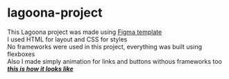# lagoona-project
This Lagoona project was made using <a href = 'https://www.figma.com/file/tjkkfkHDXlGscyVbS3emln/Lagoona?node-id=0%3A1&mode=dev' target = '_blank'>Figma template</a>  
I used HTML for layout and CSS for styles  
No frameworks were used in this project, everything was built using flexboxes  
Also I made simply animation for links and buttons withous frameworks too  
<a href = 'https://lagoona-project.netlify.app/'> ___this is how it looks like___ </a>
